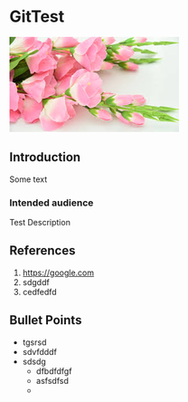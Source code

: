 # GitTest

![Flower](https://github.com/asimmhd/GitTest/blob/master/images/download.jpg)

## Introduction
Some text

### Intended audience

Test Description



## References

1. https://google.com
2. sdgddf
3. cedfedfd


## Bullet Points 

* tgsrsd
* sdvfdddf
* sdsdg
    * dfbdfdfgf
    * asfsdfsd
    * 